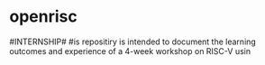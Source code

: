 # openrisc
#INTERNSHIP#
#is repositiry is intended to document the learning outcomes and experience of a 4-week workshop on RISC-V usin
